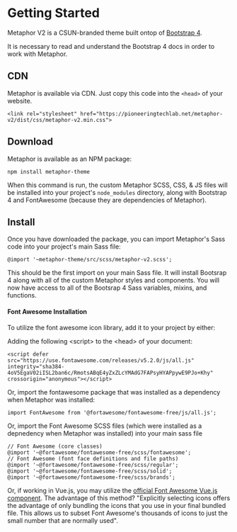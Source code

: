 # Getting Started

Metaphor V2 is a CSUN-branded theme built ontop of [Bootstrap 4](https://getbootstrap.com/).

It is necessary to read and understand the Bootstrap 4 docs in order to work with Metaphor.

## CDN

Metaphor is available via CDN. Just copy this code into the `<head>` of your website.

    <link rel="stylesheet" href="https://pioneeringtechlab.net/metaphor-v2/dist/css/metaphor-v2.min.css">

## Download

Metaphor is available as an NPM package:

    npm install metaphor-theme

When this command is run, the custom Metaphor SCSS, CSS, & JS files will be installed into your project's <code>node_modules</code> directory, along with  Bootstrap 4 and FontAwesome (because they are dependencies of Metaphor). 

## Install

Once you have downloaded the package, you can import Metaphor's Sass code into your project's main Sass file:

    @import '~metaphor-theme/src/scss/metaphor-v2.scss';

This should be the first import on your main Sass file. It will install Bootsrap 4 along with all of the custom Metaphor styles and components. You will now have access to all of the Bootsrap 4 Sass variables, mixins, and functions. 

#### Font Awesome Installation

To utilize the font awesome icon library, add it to your project by either:

Adding the following &lt;script&gt; to the &lt;head&gt; of your document:

    <script defer src="https://use.fontawesome.com/releases/v5.2.0/js/all.js" integrity="sha384-4oV5EgaV02iISL2ban6c/RmotsABqE4yZxZLcYMAdG7FAPsyHYAPpywE9PJo+Khy" crossorigin="anonymous"></script>

Or, import the fontawesome package that was installed as a dependency when Metaphor was installed:
    
    import FontAwesome from '@fortawesome/fontawesome-free/js/all.js';

Or, import the Font Awesome SCSS files (which were installed as a depnedency when Metaphor was installed) into your main sass file

    // Font Awesome (core classes)
    @import '~@fortawesome/fontawesome-free/scss/fontawesome';
    // Font Awesome (font face definitions and file paths)
    @import '~@fortawesome/fontawesome-free/scss/regular';
    @import '~@fortawesome/fontawesome-free/scss/solid';
    @import '~@fortawesome/fontawesome-free/scss/brands';

Or, if working in Vue.js, you may utilize the [official Font Awesome Vue.js component](https://fontawesome.com/how-to-use/on-the-web/using-with/vuejs). The advantage of this method? "Explicitly selecting icons offers the advantage of only bundling the icons that you use in your final bundled file. This allows us to subset Font Awesome's thousands of icons to just the small number that are normally used".
